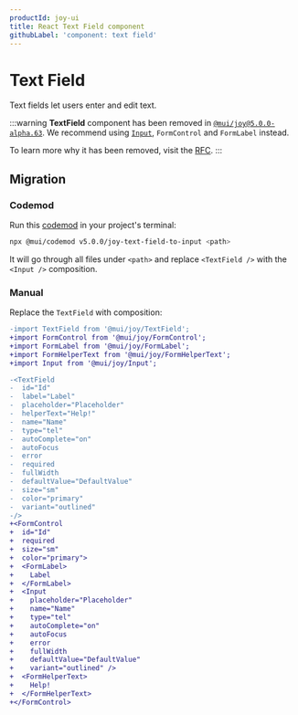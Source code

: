 ```yaml
---
productId: joy-ui
title: React Text Field component
githubLabel: 'component: text field'
---
```


# Text Field

<p class="description">Text fields let users enter and edit text.</p>

:::warning
**TextField** component has been removed in [`@mui/joy@5.0.0-alpha.63`](https://github.com/mui/material-ui/releases/tag/v5.11.5). We recommend using [`Input`](/joy-ui/react-input/), `FormControl` and `FormLabel` instead.

To learn more why it has been removed, visit the [RFC](https://github.com/mui/material-ui/issues/34176).
:::

## Migration

### Codemod

Run this [codemod](https://github.com/mui/material-ui/blob/master/packages/mui-codemod/README.md#joy-text-field-to-input) in your project's terminal:

```bash
npx @mui/codemod v5.0.0/joy-text-field-to-input <path>
```

It will go through all files under `<path>` and replace `<TextField />` with the `<Input />` composition.

### Manual

Replace the `TextField` with composition:

```diff
-import TextField from '@mui/joy/TextField';
+import FormControl from '@mui/joy/FormControl';
+import FormLabel from '@mui/joy/FormLabel';
+import FormHelperText from '@mui/joy/FormHelperText';
+import Input from '@mui/joy/Input';

-<TextField
-  id="Id"
-  label="Label"
-  placeholder="Placeholder"
-  helperText="Help!"
-  name="Name"
-  type="tel"
-  autoComplete="on"
-  autoFocus
-  error
-  required
-  fullWidth
-  defaultValue="DefaultValue"
-  size="sm"
-  color="primary"
-  variant="outlined"
-/>
+<FormControl
+  id="Id"
+  required
+  size="sm"
+  color="primary">
+  <FormLabel>
+    Label
+  </FormLabel>
+  <Input
+    placeholder="Placeholder"
+    name="Name"
+    type="tel"
+    autoComplete="on"
+    autoFocus
+    error
+    fullWidth
+    defaultValue="DefaultValue"
+    variant="outlined" />
+  <FormHelperText>
+    Help!
+  </FormHelperText>
+</FormControl>
```
